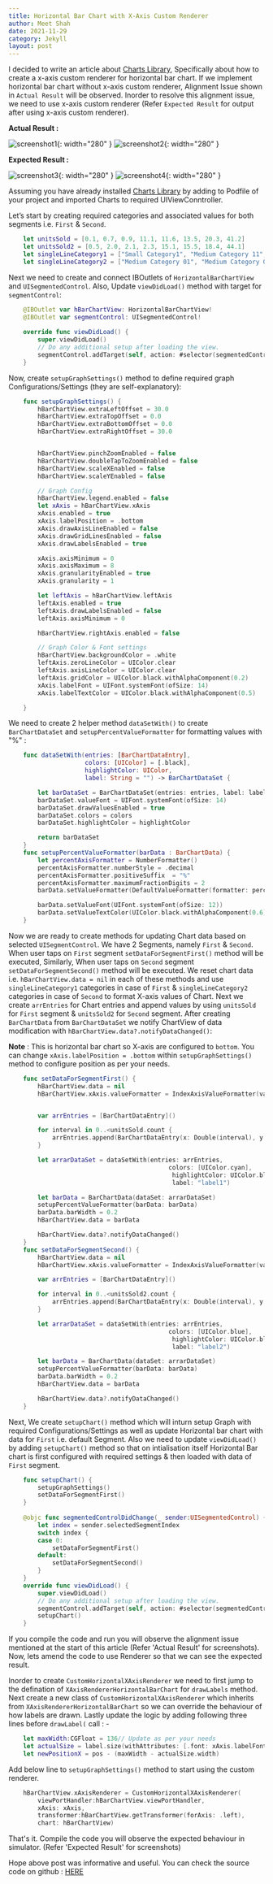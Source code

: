 ```yaml
---
title: Horizontal Bar Chart with X-Axis Custom Renderer
author: Meet Shah
date: 2021-11-29
category: Jekyll
layout: post
---
```


I decided to write an article about [Charts Library](https://github.com/danielgindi/Charts), 
Specifically about how to create a x-axis custom renderer for horizontal bar chart. If we implement 
horizontal bar chart without x-axis custom renderer, Alignment Issue shown in `Actual Result` will be observed. 
Inorder to resolve this alignment issue, we need to use x-axis custom renderer 
(Refer `Expected Result` for output after using x-axis custom renderer).

**Actual Result :**

![screenshot1](../../../../assets/Actual_result_Segment1.png){: width="280" } ![screenshot2](../../../../assets/Actual_result_Segment2.png){: width="280" }

**Expected Result :**

![screenshot3](../../../../assets/Expected_result_Segment1.png){: width="280" } ![screenshot4](../../../../assets/Expected_result_Segment2.png){: width="280" }

Assuming you have already installed [Charts Library](https://github.com/danielgindi/Charts) by adding to Podfile of your project and imported Charts to required UIViewConntroller.
 
Let’s start by creating required categories and associated values for both segments i.e. `First` & `Second`. 

```swift
    let unitsSold = [0.1, 0.7, 0.9, 11.1, 11.6, 13.5, 20.3, 41.2]
    let unitsSold2 = [0.5, 2.0, 2.1, 2.3, 15.1, 15.5, 18.4, 44.1]
    let singleLineCategory1 = ["Small Category1", "Medium Category 11", "Medium Category 12", "Medium Category 13", "Small Category2", "Medium Category 14", "Medium Category 15", "Very very Big Category 1"]
    let singleLineCategory2 = ["Medium Category 01", "Medium Category 02", "Small Category1", "Very very Big Category 1", "Small Category2", "Small Category3", "Medium Category 03", "Small Category4"]
```

Next we need to create and connect IBOutlets of `HorizontalBarChartView` and `UISegmentedControl`. 
Also, Update `viewDidLoad()` method  with target for `segmentControl`:

```swift
    @IBOutlet var hBarChartView: HorizontalBarChartView!
    @IBOutlet var segmentControl: UISegmentedControl!
    
    override func viewDidLoad() {
        super.viewDidLoad()
        // Do any additional setup after loading the view.
        segmentControl.addTarget(self, action: #selector(segmentedControlDidChange(_:)), for: .valueChanged)
    }
```

Now, create `setupGraphSettings()` method to define required graph Configurations/Settings (they are self-explanatory):

```swift
    func setupGraphSettings() {
        hBarChartView.extraLeftOffset = 30.0
        hBarChartView.extraTopOffset = 0.0
        hBarChartView.extraBottomOffset = 0.0
        hBarChartView.extraRightOffset = 30.0


        hBarChartView.pinchZoomEnabled = false
        hBarChartView.doubleTapToZoomEnabled = false
        hBarChartView.scaleXEnabled = false
        hBarChartView.scaleYEnabled = false

        // Graph Config
        hBarChartView.legend.enabled = false
        let xAxis = hBarChartView.xAxis
        xAxis.enabled = true
        xAxis.labelPosition = .bottom
        xAxis.drawAxisLineEnabled = false
        xAxis.drawGridLinesEnabled = false
        xAxis.drawLabelsEnabled = true

        xAxis.axisMinimum = 0
        xAxis.axisMaximum = 8
        xAxis.granularityEnabled = true
        xAxis.granularity = 1

        let leftAxis = hBarChartView.leftAxis
        leftAxis.enabled = true
        leftAxis.drawLabelsEnabled = false
        leftAxis.axisMinimum = 0

        hBarChartView.rightAxis.enabled = false

        // Graph Color & Font settings
        hBarChartView.backgroundColor = .white
        leftAxis.zeroLineColor = UIColor.clear
        leftAxis.axisLineColor = UIColor.clear
        leftAxis.gridColor = UIColor.black.withAlphaComponent(0.2)
        xAxis.labelFont = UIFont.systemFont(ofSize: 14)
        xAxis.labelTextColor = UIColor.black.withAlphaComponent(0.5)

    }
```

We need to create 2 helper method `dataSetWith()` to create `BarChartDataSet` and `setupPercentValueFormatter` for formatting values with "%" :

```swift
    func dataSetWith(entries: [BarChartDataEntry],
                     colors: [UIColor] = [.black],
                     highlightColor: UIColor,
                     label: String = "") -> BarChartDataSet {

        let barDataSet = BarChartDataSet(entries: entries, label: label)
        barDataSet.valueFont = UIFont.systemFont(ofSize: 14)
        barDataSet.drawValuesEnabled = true
        barDataSet.colors = colors
        barDataSet.highlightColor = highlightColor

        return barDataSet
    }
    func setupPercentValueFormatter(barData : BarChartData) {
        let percentAxisFormatter = NumberFormatter()
        percentAxisFormatter.numberStyle = .decimal
        percentAxisFormatter.positiveSuffix  = "%"
        percentAxisFormatter.maximumFractionDigits = 2
        barData.setValueFormatter(DefaultValueFormatter(formatter: percentAxisFormatter))

        barData.setValueFont(UIFont.systemFont(ofSize: 12))
        barData.setValueTextColor(UIColor.black.withAlphaComponent(0.6))
    }
```

Now we are ready to create methods for updating Chart data based on selected `UISegmentControl`. 
We have 2 Segments, namely `First` & `Second`. When user taps on `First` segment `setDataForSegmentFirst()` 
method will be executed, Similarly, When user taps on `Second` segment `setDataForSegmentSecond()` method will be executed. 
We reset chart data i.e. `hBarChartView.data = nil` in each of these methods and use `singleLineCategory1` categories in case of `First` &
`singleLineCategory2` categories in case of `Second` to format X-axis values of Chart. Next we create `arrEntries` for Chart entries and 
append values by using `unitsSold` for `First` segment & `unitsSold2` for `Second` segment. 
After creating `BarChartData` from `BarChartDataSet` we notify ChartView of data modification with `hBarChartView.data?.notifyDataChanged()`:

**Note** : This is horizontal bar chart so X-axis are configured to `bottom`. You can change `xAxis.labelPosition = .bottom` 
within `setupGraphSettings()` method to configure position as per your needs. 

```swift
    func setDataForSegmentFirst() {
        hBarChartView.data = nil
        hBarChartView.xAxis.valueFormatter = IndexAxisValueFormatter(values: singleLineCategory1)


        var arrEntries = [BarChartDataEntry]()

        for interval in 0..<unitsSold.count {
            arrEntries.append(BarChartDataEntry(x: Double(interval), y: Double(unitsSold[interval])))
        }

        let arrarDataSet = dataSetWith(entries: arrEntries,
                                            colors: [UIColor.cyan],
                                             highlightColor: UIColor.black,
                                             label: "label1")

        let barData = BarChartData(dataSet: arrarDataSet)
        setupPercentValueFormatter(barData: barData)
        barData.barWidth = 0.2
        hBarChartView.data = barData

        hBarChartView.data?.notifyDataChanged()
    }
    func setDataForSegmentSecond() {
        hBarChartView.data = nil
        hBarChartView.xAxis.valueFormatter = IndexAxisValueFormatter(values: singleLineCategory2)

        var arrEntries = [BarChartDataEntry]()

        for interval in 0..<unitsSold2.count {
            arrEntries.append(BarChartDataEntry(x: Double(interval), y: Double(unitsSold2[interval])))
        }

        let arrarDataSet = dataSetWith(entries: arrEntries,
                                            colors: [UIColor.blue],
                                             highlightColor: UIColor.black,
                                             label: "label2")

        let barData = BarChartData(dataSet: arrarDataSet)
        setupPercentValueFormatter(barData: barData)
        barData.barWidth = 0.2
        hBarChartView.data = barData

        hBarChartView.data?.notifyDataChanged()
    }
```

Next, We create `setupChart()` method which will inturn setup Graph with required Configurations/Settings 
as well as update Horizontal bar chart with data for `First` i.e. default Segment. Also we need to update `viewDidLoad()` by adding `setupChart()` method 
so that on intialisation itself Horizontal Bar chart is first configured with required settings & then loaded with data of `First` segment. 

```swift
    func setupChart() {
        setupGraphSettings()
        setDataForSegmentFirst()
    }
    
    @objc func segmentedControlDidChange(_ sender:UISegmentedControl) {
        let index = sender.selectedSegmentIndex
        switch index {
        case 0:
            setDataForSegmentFirst()
        default:
            setDataForSegmentSecond()
        }
    }
    override func viewDidLoad() {
        super.viewDidLoad()
        // Do any additional setup after loading the view.
        segmentControl.addTarget(self, action: #selector(segmentedControlDidChange(_:)), for: .valueChanged)
        setupChart()
    }
```

If you compile the code and run you will observe the alignment issue mentioned at the start of this article (Refer 'Actual Result' for screenshots). 
Now, lets amend the code to use Renderer so that we can see the expected result. 

Inorder to create `CustomHorizontalXAxisRenderer` we need to first jump to the defination of `XAxisRendererHorizontalBarChart` for `drawLabels` method. 
Next create a new class of `CustomHorizontalXAxisRenderer` which inherits from `XAxisRendererHorizontalBarChart` so we can override the behaviour of how labels are drawn.
Lastly update the logic by adding following three lines before `drawLabel(` call : - 

```swift
    let maxWidth:CGFloat = 136// Update as per your needs
    let actualSize = label.size(withAttributes: [.font: xAxis.labelFont])
    let newPositionX = pos - (maxWidth - actualSize.width)
```

Add below line to `setupGraphSettings()` method to start using the custom renderer.

```swift
    hBarChartView.xAxisRenderer = CustomHorizontalXAxisRenderer(
        viewPortHandler:hBarChartView.viewPortHandler,
        xAxis: xAxis,
        transformer:hBarChartView.getTransformer(forAxis: .left),
        chart: hBarChartView)
```

That's it. Compile the code you will observe the expected behaviour in simulator. (Refer 'Expected Result' for screenshots)

Hope above post was informative and useful. You can check the source code on github : [HERE](https://github.com/iameetshah/horizontalBarChartDemo)
